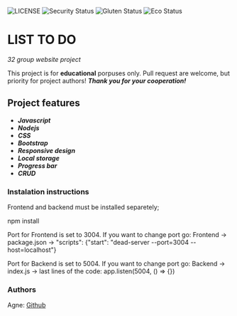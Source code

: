 ![LICENSE](https://img.shields.io/badge/license-MIT-blue.svg?style=flat-square)
![Security Status](https://img.shields.io/security-headers?label=Security&url=https%3A%2F%2Fgithub.com&style=flat-square)
![Gluten Status](https://img.shields.io/badge/Gluten-Free-green.svg)
![Eco Status](https://img.shields.io/badge/ECO-Friendly-green.svg)

# LIST TO DO

_32 group website project_

This project is for **educational** porpuses only. Pull request are welcome, but priority for project authors! **_Thank you for your cooperation!_**

## Project features

-   **_Javascript_**
-   **_Nodejs_**
-   **_CSS_**
-   **_Bootstrap_**
-   **_Responsive design_**
-   **_Local storage_**
-   **_Progress bar_**
-   **_CRUD_**

### Instalation instructions

Frontend and backend must be installed separetely;

npm install

Port for Frontend is set to 3004. If you want to change port go:
Frontend -> package.json -> "scripts": {"start": "dead-server --port=3004 --host=localhost"}

Port for Backend is set to 5004. If you want to change port go:
Backend -> index.js -> last lines of the code:
app.listen(5004, () => {})

### Authors

Agne: [Github](https://github.com/agnekauk)
